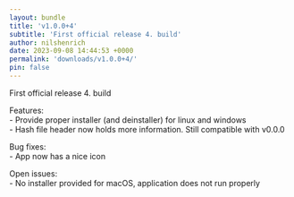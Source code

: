 ```yaml
---
layout: bundle
title: 'v1.0.0+4'
subtitle: 'First official release 4. build'
author: nilshenrich
date: 2023-09-08 14:44:53 +0000
permalink: 'downloads/v1.0.0+4/'
pin: false
---
```


First official release 4. build

Features:\
    - Provide proper installer (and deinstaller) for linux and windows\
    - Hash file header now holds more information. Still compatible with v0.0.0

Bug fixes:\
    - App now has a nice icon

Open issues:\
    - No installer provided for macOS, application does not run properly

